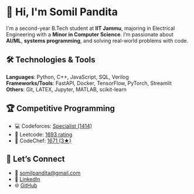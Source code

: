 # 👋 Hi, I'm Somil Pandita

I'm a second-year B.Tech student at **IIT Jammu**, majoring in Electrical Engineering with a **Minor in Computer Science**. I’m passionate about **AI/ML**, **systems programming**, and solving real-world problems with code.

## 🛠️ Technologies & Tools
**Languages**: Python, C++, JavaScript, SQL, Verilog  
**Frameworks/Tools**: FastAPI, Docker, TensorFlow, PyTorch, Streamlit  
**Others**: Git, LATEX, Jupyter, MATLAB, scikit-learn

## 🏆 Competitive Programming
- 💻 Codeforces: [Specialist (1414)](https://codeforces.com/profile/bigBlueLizard)  
- 🧠 Leetcode: [1693 rating](https://leetcode.com/u/SomilPandita05/)  
- 🔢 CodeChef: [1671 (3★)](https://www.codechef.com/users/trueprogrammer)

## 🚀 Let’s Connect
- 📧 [somilpandita@gmail.com](mailto:somilpandita@gmail.com)
- 🔗 [LinkedIn](https://www.linkedin.com/in/somil-p-b0aa36266/)
- 🌐 [GitHub](https://github.com/bigBlueLizard)
